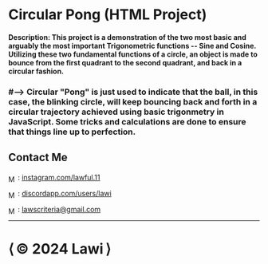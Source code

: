 # Circular Pong (HTML Project)

#### Description: This project is a demonstration of the two most basic and arguably the most important Trigonometric functions -- Sine and Cosine. Utilizing these two fundamental functions of a circle, an object is made to bounce from the first quadrant to the second quadrant, and back in a circular fashion.

### #--> Circular "Pong" is just used to indicate that the ball, in this case, the blinking circle, will keep bouncing back and forth in a circular trajectory achieved using basic trigonmetry in JavaScript. Some tricks and calculations are done to ensure that things line up to perfection.

## Contact Me

<img src="https://upload.wikimedia.org/wikipedia/commons/thumb/a/a5/Instagram_icon.png/2048px-Instagram_icon.png" alt="Mail icon" width="15" style="translate: 0% 30%"/> : [instagram.com/lawful.11](https://instagram.com/lawful.11)

<img src="https://cdn-icons-png.flaticon.com/512/3670/3670157.png" alt="Mail icon" width="15" style="translate: 0% 30%"/> : [discordapp.com/users/lawi](https://discordapp.com/users/671326608216555561)

<img src="https://cdn-icons-png.flaticon.com/512/646/646094.png" alt="Mail icon" width="15" style="translate: 0% 30%"/> : [lawscriteria@gmail.com](mailto:lawscriteria@gmail.com?subject=Hello%20there!)


<hr>

<h1><span>&LeftAngleBracket;&thinsp;</span>&copy; 2024 Lawi<span>&thinsp;&RightAngleBracket;</span></h1>
